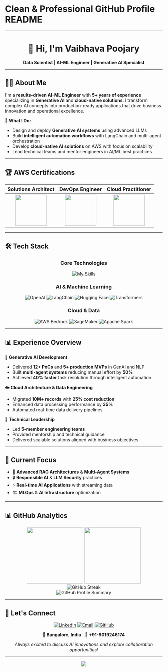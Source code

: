 # Clean & Professional GitHub Profile README


---

<div align="center">

# 👋 Hi, I'm **Vaibhava Poojary**

**Data Scientist | AI-ML Engineer | Generative AI Specialist**

</div>

---

## 🧑‍💻 About Me

I'm a **results-driven AI-ML Engineer** with **5+ years of experience** specializing in **Generative AI** and **cloud-native solutions**. I transform complex AI concepts into production-ready applications that drive business innovation and operational excellence.

**🎯 What I Do:**
- Design and deploy **Generative AI systems** using advanced LLMs
- Build **intelligent automation workflows** with LangChain and multi-agent orchestration  
- Develop **cloud-native AI solutions** on AWS with focus on scalability
- Lead technical teams and mentor engineers in AI/ML best practices

---
## 🏆 AWS Certifications

<div align="center">

| Solutions Architect | DevOps Engineer | Cloud Practitioner |
|:---:|:---:|:---:|
| <img src="https://images.credly.com/size/110x110/images/0e284c3f-5164-4b21-8660-0d84737941bc/image.png" width="100"> | <img src="https://images.credly.com/size/340x340/images/4d4693bb-530e-4bca-9327-de07f3aa2348/image.png" width="100"> | <img src="https://images.credly.com/size/110x110/images/00634f82-b07f-4bbd-a6bb-53de397fc3a6/image.png" width="100"> |
</div>

---

## 🛠️ Tech Stack

<div align="center">

### Core Technologies
[![My Skills](https://skillicons.dev/icons?i=python,tensorflow,pytorch,aws,docker,kubernetes,git&theme=light)](https://skillicons.dev)

### AI & Machine Learning
![OpenAI](https://img.shields.io/badge/OpenAI-412991?style=for-the-badge&logo=openai&logoColor=white)
![LangChain](https://img.shields.io/badge/🦜_LangChain-2D3748?style=for-the-badge)
![Hugging Face](https://img.shields.io/badge/🤗_Hugging_Face-FFD21E?style=for-the-badge&logoColor=black)
![Transformers](https://img.shields.io/badge/🤖_Transformers-FF6F00?style=for-the-badge)

### Cloud & Data
![AWS Bedrock](https://img.shields.io/badge/AWS_Bedrock-FF9900?style=for-the-badge&logo=amazon-aws&logoColor=white)
![SageMaker](https://img.shields.io/badge/SageMaker-FF9900?style=for-the-badge&logo=amazon-aws&logoColor=white)
![Apache Spark](https://img.shields.io/badge/Apache_Spark-E25A1C?style=for-the-badge&logo=apache-spark&logoColor=white)

</div>

---

## 📊 Experience Overview

**🤖 Generative AI Development**
- Delivered **12+ PoCs** and **5+ production MVPs** in GenAI and NLP
- Built **multi-agent systems** reducing manual effort by **50%**
- Achieved **40% faster** task resolution through intelligent automation

**☁️ Cloud Architecture & Data Engineering**  
- Migrated **10M+ records** with **25% cost reduction**
- Enhanced data processing performance by **35%**
- Automated real-time data delivery pipelines

**👥 Technical Leadership**
- Led **5-member engineering teams** 
- Provided mentorship and technical guidance
- Delivered scalable solutions aligned with business objectives

---

## 🎯 Current Focus

- 🧠 **Advanced RAG Architectures** & **Multi-Agent Systems**
- 🔒 **Responsible AI** & **LLM Security** practices  
- ⚡ **Real-time AI Applications** with streaming data
- 🏗️ **MLOps** & **AI Infrastructure** optimization

---

## 📊 GitHub Analytics

<div align="center">
  <img height="180em" src="https://github-readme-stats.vercel.app/api?username=vaibhavpoojary&show_icons=true&theme=vue&include_all_commits=true&count_private=true&bg_color=ffffff&title_color=00d9ff&text_color=333333&icon_color=00d9ff"/>
  <img height="180em" src="https://github-readme-stats.vercel.app/api/top-langs/?username=vaibhavpoojary&layout=compact&langs_count=8&theme=vue&bg_color=ffffff&title_color=00d9ff&text_color=333333"/>
</div>

<div align="center">
  <img src="https://github-readme-streak-stats.herokuapp.com/?user=vaibhavpoojary&theme=vue&background=ffffff&border=00d9ff&stroke=333333&ring=00d9ff&fire=ff6b35&currStreakNum=333333&sideNums=333333&currStreakLabel=333333&sideLabels=333333&dates=666666" alt="GitHub Streak" />
</div>

<div align="center">
  <img src="https://github-profile-summary-cards.vercel.app/api/cards/profile-details?username=vaibhavpoojary&theme=vue" alt="GitHub Profile Summary" />
</div>

---

## 🤝 Let's Connect

<div align="center">

[![LinkedIn](https://img.shields.io/badge/LinkedIn-0077B5?style=for-the-badge&logo=linkedin&logoColor=white)](https://www.linkedin.com/in/vaibhava-poojary/)
[![Email](https://img.shields.io/badge/Email-D14836?style=for-the-badge&logo=gmail&logoColor=white)](mailto:vaibhava.poojary@example.com)
[![GitHub](https://img.shields.io/badge/GitHub-100000?style=for-the-badge&logo=github&logoColor=white)](https://github.com/vaibhava-poojary)

**📍 Bangalore, India** | **📱 +91-9019246174**

*Always excited to discuss AI innovations and explore collaboration opportunities!*

</div>

---

<div align="center">
  <img src="https://capsule-render.vercel.app/api?type=waving&color=gradient&height=60&section=footer"/>
</div>
